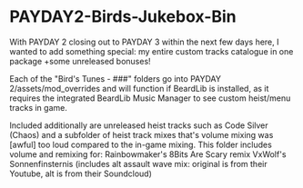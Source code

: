 # PAYDAY2-Birds-Jukebox-Bin
With PAYDAY 2 closing out to PAYDAY 3 within the next few days here, I wanted to add something special: my entire custom tracks catalogue in one package +some unreleased bonuses!

Each of the "Bird's Tunes - ###" folders go into PAYDAY 2/assets/mod_overrides and will function if BeardLib is installed, 
as it requires the integrated BeardLib Music Manager to see custom heist/menu tracks in game.

Included additionally are unreleased heist tracks such as Code Silver (Chaos) and a subfolder of heist track mixes that's volume mixing was [awful] too loud compared to the in-game mixing.
This folder includes volume and remixing for:
Rainbowmaker's 8Bits Are Scary remix
VxWolf's Sonnenfinsternis (includes alt assault wave mix: original is from their Youtube, alt is from their Soundcloud)

